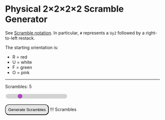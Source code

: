 # Physical 2×2×2×2 Scramble Generator

See [Scramble notation](canonical-moves.md#scramble-notation). In particular, `#` represents a `Uy2` followed by a right-to-left restack.

The starting orientation is:

- R = red
- U = white
- F = green
- O = pink

---

<p>Scrambles: <span id="demo2">5</span></p>
<input type="range" min="1" max="20" value="5" class="slider" id="myRange">
<br><br>
<button onclick="myFunction()" style="background-color: #e7e7e7; color: black; padding: 8px 8px; border-radius: 12px;">Generate Scrambles</button>
!!! Scrambles
    <p id="demo"></p>
    <img id="imgShow" hidden="hidden" src="#">
<canvas id="myCanvas" hidden="hidden" width="350" height="125" style="border:1px solid #000000;">
</canvas>
<style>
.slider {
  -webkit-appearance: none;
  appearance: none;
  width: 200px;
  height: 15px;
  background: #d3d3d3;
  opacity: 1;
  border-radius:8px;
}
.slider::-webkit-slider-thumb {
  -webkit-appearance: none;
  appearance: none;
  width: 15px;
  height: 15px;
  border-radius:8px;
  background: #AB47BD;
  cursor: pointer;
}
</style>

<script>

var colors = ["orange","red","blue","green","purple","pink","yellow","white","gray"];
const canvas = document.getElementById('myCanvas');
const ctx = canvas.getContext('2d');

const queryString = window.location.search;
const urlParams = new URLSearchParams(queryString);

function triangle(x,y,height,width,color)
{
    ctx.beginPath();
    ctx.moveTo(x, y);
    ctx.lineTo(x + width, y);
    ctx.lineTo(x, y + height);
    ctx.fillStyle = colors[color];
    ctx.closePath();
    ctx.fill();
    ctx.stroke();
}
function triangleShift(x,y,xShift,yShift,xFactor,yFactor,height,width,color)
{
    ctx.beginPath();
    ctx.moveTo(x, y);
    ctx.lineTo(x + width * xFactor, y + (yShift / 2) * yFactor);
    ctx.lineTo(x + (xShift / 2) * xFactor, y + height * yFactor);
    ctx.fillStyle = colors[color];
    ctx.closePath();
    ctx.fill();
    ctx.stroke();
}
function face(x,y,c1,c2,c3,c4,c5,c6,c7,c8)
{
    triangle(x+25,y+25,-25,-25, c1);
    triangle(x+25,y+25,-25,25,  c2);
    triangle(x+25,y+25,25,-25,  c3);
    triangle(x+25,y+25,25,25,   c4);
    triangle(x,y,25,25,         c5);
    triangle(x+50,y,25,-25,     c6);
    triangle(x+50,y+50,-25,-25, c7);
    triangle(x,y+50,-25,25,     c8);
}
function faceShift(x,y,xShift,yShift,xFactor,yFactor,c1,c2,c3,c4,c5,c6,c7,c8)
{
    triangleShift(x+(25+xShift/2)*xFactor,y+(25+yShift/2)*yFactor,-xShift,-yShift,xFactor,yFactor,-25,-25, c1);
    triangleShift(x+(25+xShift/2)*xFactor,y+(25+yShift/2)*yFactor,-xShift,yShift,xFactor,yFactor,-25,25,   c2);
    triangleShift(x+(25+xShift/2)*xFactor,y+(25+yShift/2)*yFactor,xShift,-yShift,xFactor,yFactor,25,-25,   c3);
    triangleShift(x+(25+xShift/2)*xFactor,y+(25+yShift/2)*yFactor,xShift,yShift,xFactor,yFactor,25,25,     c4);
    triangleShift(x,y,xShift,yShift,xFactor,yFactor,25,25,                                                 c5);
    triangleShift(x+(50)*xFactor,y+(yShift)*yFactor,xShift,-yShift,xFactor,yFactor,25,-25,                 c6);
    triangleShift(x+(50+xShift)*xFactor,y+(50+yShift)*yFactor,-xShift,-yShift,xFactor,yFactor,-25,-25,     c7);
    triangleShift(x+(xShift)*xFactor,y+(50)*yFactor,-xShift,yShift,xFactor,yFactor,-25,25,                 c8);
}
function cube(x,y,state)
{
    face(x,y+25,                      state[0][0][3],state[0][3][3],state[0][4][3],state[0][7][3],state[0][0][0],state[0][3][0],state[0][7][0],state[0][4][0]);
    face(x+50,y+25,                   state[0][3][2],state[0][2][2],state[0][7][2],state[0][6][2],state[0][3][0],state[0][2][0],state[0][6][0],state[0][7][0]);
    face(x+50,y+75,                   state[0][7][1],state[0][6][1],state[0][4][1],state[0][5][1],state[0][7][0],state[0][6][0],state[0][5][0],state[0][4][0]);
    face(x+125,y,                     state[0][1][2],state[0][0][2],state[0][5][2],state[0][4][2],state[0][1][0],state[0][0][0],state[0][4][0],state[0][5][0]);
    faceShift(x+75,y,-25,0,1,0.5,     state[0][0][1],state[0][1][1],state[0][3][1],state[0][2][1],state[0][0][0],state[0][1][0],state[0][2][0],state[0][3][0]);
    faceShift(x+100,y+25,0,-25,0.5,1, state[0][2][3],state[0][1][3],state[0][6][3],state[0][5][3],state[0][2][0],state[0][1][0],state[0][5][0],state[0][6][0]);

    face(x+175,y,                     state[1][1][2],state[1][0][2],state[1][5][2],state[1][4][2],state[1][1][0],state[1][0][0],state[1][4][0],state[1][5][0]);
    face(x+250,y+25,                  state[1][3][2],state[1][2][2],state[1][7][2],state[1][6][2],state[1][3][0],state[1][2][0],state[1][6][0],state[1][7][0]);
    face(x+250,y+75,                  state[1][7][1],state[1][6][1],state[1][4][1],state[1][5][1],state[1][7][0],state[1][6][0],state[1][5][0],state[1][4][0]);
    face(x+300,y+25,                  state[1][2][3],state[1][1][3],state[1][6][3],state[1][5][3],state[1][2][0],state[1][1][0],state[1][5][0],state[1][6][0]);
    faceShift(x+225,y,0,25,0.5,1,     state[1][0][3],state[1][3][3],state[1][4][3],state[1][7][3],state[1][0][0],state[1][3][0],state[1][7][0],state[1][4][0]);
    faceShift(x+225,y,25,0,1,0.5,     state[1][0][1],state[1][1][1],state[1][3][1],state[1][2][1],state[1][0][0],state[1][1][0],state[1][2][0],state[1][3][0]);
}
//LR UD FB IO

function getRandomInt(max) {
  return Math.floor(Math.random() * max);
}
function x(input)
{
    input = [input[3],input[2],input[6],input[7],input[0],input[1],input[5],input[4]];
    for(var i = 0; i < 8; i++)
    {
        [input[i][1],input[i][2]] = [input[i][2],input[i][1]]
    }
    return input;
}
function y(input)
{
    input = [input[3],input[0],input[1],input[2],input[7],input[4],input[5],input[6]];
    for(var i = 0; i < 8; i++)
    {
        [input[i][3],input[i][2]] = [input[i][2],input[i][3]]
    }
    return input;
}
function z(input)
{
    input = [input[4],input[0],input[3],input[7],input[5],input[1],input[2],input[6]];
    for(var i = 0; i < 8; i++)
    {
        [input[i][1],input[i][3]] = [input[i][3],input[i][1]]
    }
    return input;
}
function hashtag(input)
{
    input = [[input[1][2],input[1][3],input[1][0],input[1][1],input[0][4],input[0][5],input[0][6],input[0][7]],[input[0][2],input[0][3],input[0][0],input[0][1],input[1][4],input[1][5],input[1][6],input[1][7]]];
    input = [[input[0][1],input[1][0],input[1][3],input[0][2],input[0][5],input[1][4],input[1][7],input[0][6]],[input[1][1],input[0][0],input[0][3],input[1][2],input[1][5],input[0][4],input[0][7],input[1][6]]];
    for(var j = 0; j < 2; j++)
    {
        for(var i = 0; i < 8; i++)
        {
            [input[j][i][0],input[j][i][3],input[j][i][1],input[j][i][2]] = [input[j][i][3],input[j][i][0],input[j][i][2],input[j][i][1]]
        }
    }
    return input;
}
function hashtagInv(input)
{
    input = [[input[1][2],input[1][3],input[1][0],input[1][1],input[0][4],input[0][5],input[0][6],input[0][7]],[input[0][2],input[0][3],input[0][0],input[0][1],input[1][4],input[1][5],input[1][6],input[1][7]]];
    input = [[input[0][1],input[1][0],input[1][3],input[0][2],input[0][5],input[1][4],input[1][7],input[0][6]],[input[1][1],input[0][0],input[0][3],input[1][2],input[1][5],input[0][4],input[0][7],input[1][6]]];
    for(var j = 0; j < 2; j++)
    {
        for(var i = 0; i < 8; i++)
        {
            [input[j][i][3],input[j][i][0],input[j][i][2],input[j][i][1]] = [input[j][i][0],input[j][i][3],input[j][i][1],input[j][i][2]]
        }
    }
    return input;
}
function turn(input,turnNum)
{
    if(turnNum == 0)
    {
        return y(input);
    }
    else if(turnNum == 1)
    {
        return y(y(y(input)));
    }
    else if(turnNum == 2)
    {
        return y(y(input));
    }
    else if(turnNum == 3)
    {
        return x(x(input));
    }
    else if(turnNum == 4)
    {
        return z(z(input));
    }
    else if(turnNum == 5)
    {
        return y(x(x(input)));
    }
    else if(turnNum == 6)
    {
        return y(y(y(x(x(input)))));
    }
    else if(turnNum == 7)
    {
        return x(input);
    }
    else if(turnNum == 8)
    {
        return y(x(input));
    }
    else if(turnNum == 9)
    {
        return y(y(y(x(input))));
    }
    else if(turnNum == 10)
    {
        return y(y(x(input)));
    }
    else if(turnNum == 11)
    {
        return x(x(x(input)));
    }
    else if(turnNum == 12)
    {
        return y(x(x(x(input))));
    }
    else if(turnNum == 13)
    {
        return y(y(y(x(x(x(input))))));
    }
    else if(turnNum == 14)
    {
        return y(y(x(x(x(input)))));
    }
    else if(turnNum == 15)
    {
        return z(input);
    }
    else if(turnNum == 16)
    {
        return y(z(input));
    }
    else if(turnNum == 17)
    {
        return y(y(y(z(input))));
    }
    else if(turnNum == 18)
    {
        return y(y(z(input)));
    }
    else if(turnNum == 19)
    {
        return z(z(z(input)));
    }
    else if(turnNum == 20)
    {
        return y(z(z(z(input))));
    }
    else if(turnNum == 21)
    {
        return y(y(y(z(z(z(input))))));
    }
    else if(turnNum == 22)
    {
        return y(y(z(z(z(input)))));
    }
    else
    {
        return input;
    }
}
function myFunction() {
    var scrambleLength = [16, 14, 12];
    var Lphysmoves = ["Ly", "Ly'", "Ly2", "Lx2", "Lz2", "Lx2,y", "Lx2,y'", "Lx", "Lx,y", "Lx,y'", "Lx,y2", "Lx'", "Lx',y", "Lx',y'", "Lx',y2", "Lz", "Lz,y", "Lz,y'", "Lz,y2", "Lz'", "Lz',y", "Lz',y'", "Lz',y2", ""];
    var Rphysmoves = ["Ry", "Ry'", "Ry2", "Rx2", "Rz2", "Rx2,y", "Rx2,y'", "Rx", "Rx,y", "Rx,y'", "Rx,y2", "Rx'", "Rx',y", "Rx',y'", "Rx',y2", "Rz", "Rz,y", "Rz,y'", "Rz,y2", "Rz'", "Rz',y", "Rz',y'", "Rz',y2", ""];
    var message_text = "";
    canvas.height = 150 * document.getElementById("myRange").value;
    for (var j = 0; j < document.getElementById("myRange").value; ++j)
    {
        var puzzleState = [[[0,7,2,5],[0,7,2,4],[0,7,3,4],[0,7,3,5],[0,6,2,5],[0,6,2,4],[0,6,3,4],[0,6,3,5]],[[1,7,2,4],[1,7,2,5],[1,7,3,5],[1,7,3,4],[1,6,2,4],[1,6,2,5],[1,6,3,5],[1,6,3,4]]];
        var tempmsg =  "<br>" + (j+1) + ". ";
        if(j == 0)
        {
            tempmsg =  (j+1) + ". ";
        }
        var scrambleLen = scrambleLength[getRandomInt(3)];
        for (var i = 0; i < scrambleLen; ++i) {
            var Lrand = getRandomInt(24);
            puzzleState[0] = turn(puzzleState[0],Lrand);
            rand = Lphysmoves[Lrand];
            var Rrand = getRandomInt(24);
            puzzleState[1] = turn(puzzleState[1],Rrand);
            rand2 = Rphysmoves[Rrand];
            tempmsg += rand + " " + rand2 + " # ";
            puzzleState = hashtag(puzzleState)
        }
        message_text += tempmsg;
        cube(0,150 * j,puzzleState);
    }
    document.getElementById("demo").innerHTML = message_text;
    var imagedata = canvas.toDataURL("image/png");
    document.getElementById("imgShow").src = imagedata;
    document.getElementById("imgShow").hidden = "";
}
document.getElementById("myRange").oninput = function() {
    document.getElementById("demo2").innerHTML = this.value;
}
if(urlParams.has('scrambles'))
{
    document.getElementById("myRange").value = urlParams.get('scrambles');
    document.getElementById("demo2").innerHTML = urlParams.get('scrambles');
    myFunction();
}

</script>
